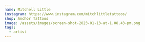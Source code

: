 ```yaml
---
name: Mitchell Little
instagram: https://www.instagram.com/mitchlittletattoos/
shop: Anchor Tattoos
image: /assets/images/screen-shot-2023-01-13-at-1.08.43-pm.png
tags:
  - artist
---
```

